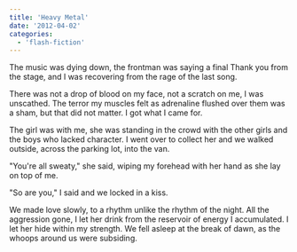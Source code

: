 ```yaml
---
title: 'Heavy Metal'
date: '2012-04-02'
categories:
  - 'flash-fiction'
---
```


The music was dying down, the frontman was saying a final Thank you from the
stage, and I was recovering from the rage of the last song.

<!-- truncate -->

There was not a drop of blood on my face, not a scratch on me, I was unscathed.
The terror my muscles felt as adrenaline flushed over them was a sham, but that
did not matter. I got what I came for.

The girl was with me, she was standing in the crowd with the other girls and the
boys who lacked character. I went over to collect her and we walked outside,
across the parking lot, into the van.

"You're all sweaty," she said, wiping my forehead with her hand as she lay on
top of me.

"So are you," I said and we locked in a kiss.

We made love slowly, to a rhythm unlike the rhythm of the night. All the
aggression gone, I let her drink from the reservoir of energy I accumulated. I
let her hide within my strength. We fell asleep at the break of dawn, as the
whoops around us were subsiding.
